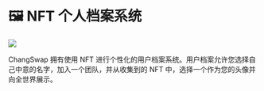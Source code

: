 # 🖼 NFT 个人档案系统

![](https://gblobkcdn.gitbook.com/assets%2F-MHREX7DHcljbY5IkjgJ%2F-MbA-hDddyteFowMnP1x%2F-MbA-rlj5cw3impz7_qB%2Fdocs%20masthead.png?alt=media&token=21a24345-f45f-4b67-9318-f55eb9daedc9)

ChangSwap 拥有使用 NFT 进行个性化的用户档案系统。用户档案允许您选择自己中意的名字，加入一个团队，并从收集到的 NFT 中，选择一个作为您的头像并向全世界展示。

